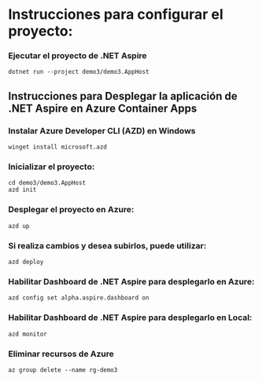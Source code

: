# Instrucciones para configurar el proyecto:

### Ejecutar el proyecto de .NET Aspire
```
dotnet run --project demo3/demo3.AppHost
```

## Instrucciones para Desplegar la aplicación de .NET Aspire en Azure Container Apps

### Instalar Azure Developer CLI (AZD) en Windows

```
winget install microsoft.azd
```

### Inicializar el proyecto:

```
cd demo3/demo3.AppHost
azd init
```
### Desplegar el proyecto en Azure:
```
azd up
```

### Si realiza cambios y desea subirlos, puede utilizar:
```
azd deploy
```

### Habilitar Dashboard de .NET Aspire para desplegarlo en Azure:
```
azd config set alpha.aspire.dashboard on
```

### Habilitar Dashboard de .NET Aspire para desplegarlo en Local:
```
azd monitor

```
### Eliminar recursos de Azure
```
az group delete --name rg-demo3
```
